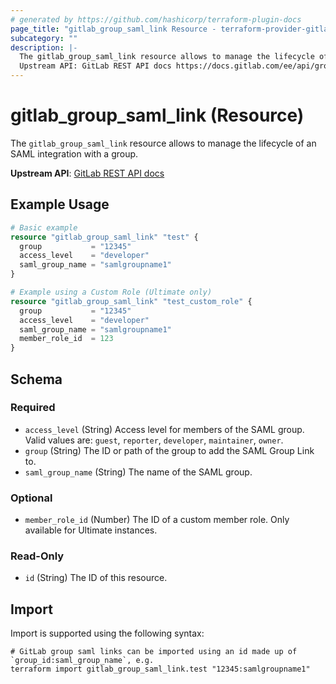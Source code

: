 ```yaml
---
# generated by https://github.com/hashicorp/terraform-plugin-docs
page_title: "gitlab_group_saml_link Resource - terraform-provider-gitlab"
subcategory: ""
description: |-
  The gitlab_group_saml_link resource allows to manage the lifecycle of an SAML integration with a group.
  Upstream API: GitLab REST API docs https://docs.gitlab.com/ee/api/groups.html#saml-group-links
---
```


# gitlab_group_saml_link (Resource)

The `gitlab_group_saml_link` resource allows to manage the lifecycle of an SAML integration with a group.

**Upstream API**: [GitLab REST API docs](https://docs.gitlab.com/ee/api/groups.html#saml-group-links)

## Example Usage

```terraform
# Basic example
resource "gitlab_group_saml_link" "test" {
  group           = "12345"
  access_level    = "developer"
  saml_group_name = "samlgroupname1"
}

# Example using a Custom Role (Ultimate only)
resource "gitlab_group_saml_link" "test_custom_role" {
  group           = "12345"
  access_level    = "developer"
  saml_group_name = "samlgroupname1"
  member_role_id  = 123
}
```

<!-- schema generated by tfplugindocs -->
## Schema

### Required

- `access_level` (String) Access level for members of the SAML group. Valid values are: `guest`, `reporter`, `developer`, `maintainer`, `owner`.
- `group` (String) The ID or path of the group to add the SAML Group Link to.
- `saml_group_name` (String) The name of the SAML group.

### Optional

- `member_role_id` (Number) The ID of a custom member role. Only available for Ultimate instances.

### Read-Only

- `id` (String) The ID of this resource.

## Import

Import is supported using the following syntax:

```shell
# GitLab group saml links can be imported using an id made up of `group_id:saml_group_name`, e.g.
terraform import gitlab_group_saml_link.test "12345:samlgroupname1"
```

